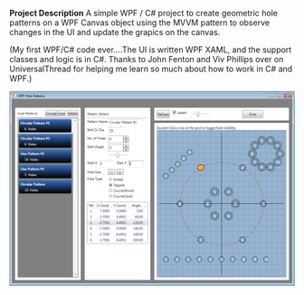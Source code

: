 **Project Description**
A simple WPF / C# project to create geometric hole patterns on a WPF Canvas object using the MVVM pattern to observe changes in the UI and update the grapics on the canvas.

(My first WPF/C# code ever....The UI is written WPF XAML, and the support classes and logic is in C#. Thanks to John Fenton and Viv Phillips over on UniversalThread for helping me learn so much about how to work in C# and WPF.)

![WPF Hole Patterns screenshot](https://github.com/mattslay/WPF-Hole-Patterns/blob/master/WPF-Hole-Patterns.png)
